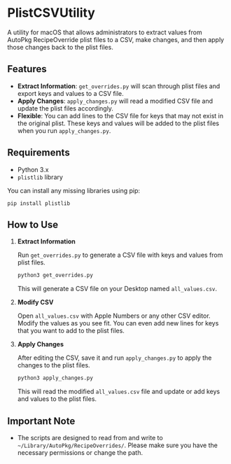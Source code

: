 # PlistCSVUtility
A utility for macOS that allows administrators to extract values from AutoPkg RecipeOverride plist files to a CSV, make changes, and then apply those changes back to the plist files.

## Features

- **Extract Information**: `get_overrides.py` will scan through plist files and export keys and values to a CSV file.
- **Apply Changes**: `apply_changes.py` will read a modified CSV file and update the plist files accordingly.
- **Flexible**: You can add lines to the CSV file for keys that may not exist in the original plist. These keys and values will be added to the plist files when you run `apply_changes.py`.

## Requirements

- Python 3.x
- `plistlib` library

You can install any missing libraries using pip:
```
pip install plistlib
```

## How to Use

1. **Extract Information**

    Run `get_overrides.py` to generate a CSV file with keys and values from plist files.
    ```bash
    python3 get_overrides.py
    ```

    This will generate a CSV file on your Desktop named `all_values.csv`.

2. **Modify CSV**

    Open `all_values.csv` with Apple Numbers or any other CSV editor. Modify the values as you see fit. You can even add new lines for keys that you want to add to the plist files.

3. **Apply Changes**

    After editing the CSV, save it and run `apply_changes.py` to apply the changes to the plist files.
    ```bash
    python3 apply_changes.py
    ```

    This will read the modified `all_values.csv` file and update or add keys and values to the plist files.

## Important Note

- The scripts are designed to read from and write to `~/Library/AutoPkg/RecipeOverrides/`. Please make sure you have the necessary permissions or change the path.
